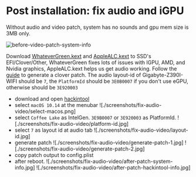 # Post installation: fix audio and iGPU

  Without audio and video patch, system has no sounds and gpu mem size is 3MB only.

  ![before-video-patch-system-info](./screenshots/fix-audio-video/before-video-patch-system-info.png)

  Download [WhateverGreen.kext](https://github.com/acidanthera/WhateverGreen/releases) and [AppleALC.kext](https://github.com/acidanthera/AppleALC/releases) to SSD's EFI/Clover/Other, WhateverGreen fixes lots of issues with IGPU, AMD, and Nvidia graphics, AppleALC.kext helps us get audio working.  Follow the [guide](https://www.tonymacx86.com/threads/an-idiots-guide-to-lilu-and-its-plug-ins.260063/) to generate a clover patch. The audio layout-id of Gigabyte-Z390I-WIFI should be `7`, the `PlatformId` should be `3E0B0007` if you don't use eGPU, otherwise should be `3E920003`

- download and open [hackintool](https://www.tonymacx86.com/threads/release-hackintool-v1-9-6.254559/)
- select `macOS 10.14` at the menubar
  ![./screenshots/fix-audio-video/select-macos.png]
- select `Coffee Lake` as IntelGen. `3E9B0007` or `3E920003` as PlatformId.
  ![./screenshots/fix-audio-video/platform-id.jpg]
- select `7` as layout id at audio tab
  ![./screenshots/fix-audio-video/layout-id.jpg]
- generate patch
  ![./screenshots/fix-audio-video/generate-patch-1.jpg]
  ![./screenshots/fix-audio-video/generate-patch-2.jpg]
- copy patch output to config.plist
- after reboot.
  ![./screenshots/fix-audio-video/after-patch-system-info.jpg]
  ![./screenshots/fix-audio-video/after-patch-hackintool-info.jpg]
